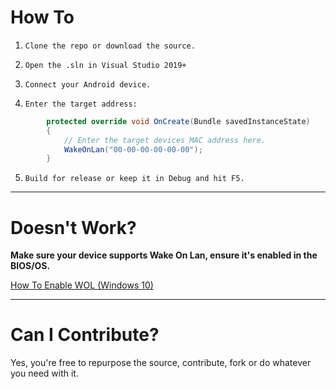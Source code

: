 # How To

1. `Clone the repo or download the source.`

2. `Open the .sln in Visual Studio 2019+`

3. `Connect your Android device.`

4. `Enter the target address:` 
```csharp
        protected override void OnCreate(Bundle savedInstanceState)
        {
            // Enter the target devices MAC address here.
            WakeOnLan("00-00-00-00-00-00");
        }
```

5. `Build for release or keep it in Debug and hit F5.`
---
# Doesn't Work?

**Make sure your device supports Wake On Lan, ensure it's enabled in the BIOS/OS.**

[How To Enable WOL (Windows 10)](https://www.windowscentral.com/how-enable-and-use-wake-lan-wol-windows-10)

---
# Can I Contribute?
Yes, you're free to repurpose the source, contribute, fork or do whatever you need with it.
